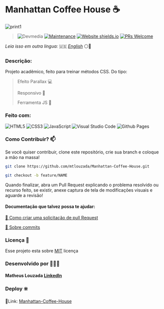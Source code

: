 # Manhattan Coffee House ☕

![print1](https://github.com/mtlouzada/Cafeteria/assets/120414065/45f894e1-0732-4cec-8a64-757639d77c7d)

> ![Devmedia](https://img.shields.io/badge/DevMedia-E7ECEB?style=for-the-badge&logo=appium&logoColor=83B81A) [![Maintenance](https://img.shields.io/badge/Maintained%3F-yes-green.svg)](https://GitHub.com/Naereen/StrapDown.js/graphs/commit-activity) [![Website shields.io](https://img.shields.io/website-up-down-green-red/http/shields.io.svg)](http://shields.io/) [![PRs Welcome](https://img.shields.io/badge/PRs-welcome-brightgreen.svg?style=flat-square)](http://makeapullrequest.com)

_Leia isso em outra lingua:_ 🇺🇸 [_English_](../README.md) ⚪🔵

### Descrição:

Projeto acadêmico, feito para treinar métodos CSS. Do tipo:

> Efeito Parallax 💻
>
> Responsivo 📱
>
> Ferramenta JS 🔧

### Feito com:

![HTML5](https://img.shields.io/badge/html5-%23E34F26.svg?style=for-the-badge&logo=html5&logoColor=white) ![CSS3](https://img.shields.io/badge/css3-%231572B6.svg?style=for-the-badge&logo=css3&logoColor=white) ![JavaScript](https://img.shields.io/badge/javascript-%23323330.svg?style=for-the-badge&logo=javascript&logoColor=%23F7DF1E) ![Visual Studio Code](https://img.shields.io/badge/Visual%20Studio%20Code-0078d7.svg?style=for-the-badge&logo=visual-studio-code&logoColor=white) ![Github Pages](https://img.shields.io/badge/github%20pages-121013?style=for-the-badge&logo=github&logoColor=white)

### Como Contribuir? 📫
Se você quiser contribuir, clone este repositório, crie sua branch e coloque a mão na massa!

```bash
git clone https://github.com/mtlouzada/Manhattan-Coffee-House.git
```

```bash
git checkout -b feature/NAME
```

Quando finalizar, abra um Pull Request explicando o problema resolvido ou recurso feito, se existir, anexe captura de tela de modificações visuais e aguarde a revisão!

#### Documentação que talvez possa te ajudar:

[📝 Como criar uma solicitação de pull Request](https://docs.github.com/pt/pull-requests/collaborating-with-pull-requests/proposing-changes-to-your-work-with-pull-requests/creating-a-pull-request)

[💾 Sobre commits](https://docs.github.com/pt/pull-requests/committing-changes-to-your-project/creating-and-editing-commits/about-commits)

### Licença 📃

Esse projeto esta sobre [MIT](https://github.com/mtlouzada/turing-Challenger/blob/main/LICENSE) licença

### Desenvolvido por 🧑🏻‍💻

#### Matheus Louzada [LinkedIn](https://www.linkedin.com/in/matheus-louzadaa)

### Deploy ❇️

🔗Link: [Manhattan-Coffee-House](https://mtlouzada.github.io/Manhattan-Coffee-House/)
